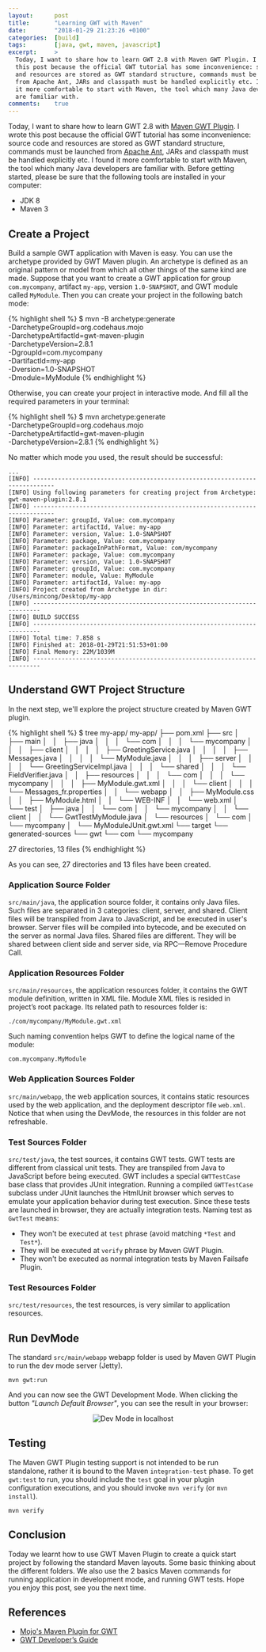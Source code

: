 ```yaml
---
layout:      post
title:       "Learning GWT with Maven"
date:        "2018-01-29 21:23:26 +0100"
categories:  [build]
tags:        [java, gwt, maven, javascript]
excerpt:     >
  Today, I want to share how to learn GWT 2.8 with Maven GWT Plugin. I wrote
  this post because the official GWT tutorial has some inconvenience: source code
  and resources are stored as GWT standard structure, commands must be launched
  from Apache Ant, JARs and classpath must be handled explicitly etc. I found
  it more comfortable to start with Maven, the tool which many Java developers
  are familiar with.
comments:    true
---
```


Today, I want to share how to learn GWT 2.8 with [Maven GWT Plugin][1]. I wrote
this post because the official GWT tutorial has some inconvenience: source code
and resources are stored as GWT standard structure, commands must be launched
from [Apache Ant][2], JARs and classpath must be handled explicitly etc. I found
it more comfortable to start with Maven, the tool which many Java developers
are familiar with. Before getting started, please be sure that the following
tools are installed in your computer:

- JDK 8
- Maven 3

## Create a Project

Build a sample GWT application with Maven is easy. You can use the archetype
provided by GWT Maven plugin. An archetype is defined as an original pattern or
model from which all other things of the same kind are made. Suppose that you
want to create a GWT application for group `com.mycompany`, artifact
`my-app`, version `1.0-SNAPSHOT`, and GWT module called `MyModule`. Then you can
create your project in the following batch mode:

{% highlight shell %}
$ mvn -B archetype:generate \
    -DarchetypeGroupId=org.codehaus.mojo \
    -DarchetypeArtifactId=gwt-maven-plugin \
    -DarchetypeVersion=2.8.1 \
    -DgroupId=com.mycompany \
    -DartifactId=my-app \
    -Dversion=1.0-SNAPSHOT \
    -Dmodule=MyModule
{% endhighlight %}

Otherwise, you can create your project in interactive mode. And fill all the
required parameters in your terminal:

{% highlight shell %}
$ mvn archetype:generate \
    -DarchetypeGroupId=org.codehaus.mojo \
    -DarchetypeArtifactId=gwt-maven-plugin \
    -DarchetypeVersion=2.8.1
{% endhighlight %}

No matter which mode you used, the result should be successful:

```
...
[INFO] ----------------------------------------------------------------------------
[INFO] Using following parameters for creating project from Archetype: gwt-maven-plugin:2.8.1
[INFO] ----------------------------------------------------------------------------
[INFO] Parameter: groupId, Value: com.mycompany
[INFO] Parameter: artifactId, Value: my-app
[INFO] Parameter: version, Value: 1.0-SNAPSHOT
[INFO] Parameter: package, Value: com.mycompany
[INFO] Parameter: packageInPathFormat, Value: com/mycompany
[INFO] Parameter: package, Value: com.mycompany
[INFO] Parameter: version, Value: 1.0-SNAPSHOT
[INFO] Parameter: groupId, Value: com.mycompany
[INFO] Parameter: module, Value: MyModule
[INFO] Parameter: artifactId, Value: my-app
[INFO] Project created from Archetype in dir: /Users/mincong/Desktop/my-app
[INFO] ------------------------------------------------------------------------
[INFO] BUILD SUCCESS
[INFO] ------------------------------------------------------------------------
[INFO] Total time: 7.858 s
[INFO] Finished at: 2018-01-29T21:51:53+01:00
[INFO] Final Memory: 22M/1039M
[INFO] ------------------------------------------------------------------------
```

## Understand GWT Project Structure

In the next step, we'll explore the project structure created by Maven GWT
plugin.

{% highlight shell %}
$ tree my-app/
my-app/
├── pom.xml
├── src
│   ├── main
│   │   ├── java
│   │   │   └── com
│   │   │       └── mycompany
│   │   │           ├── client
│   │   │           │   ├── GreetingService.java
│   │   │           │   ├── Messages.java
│   │   │           │   └── MyModule.java
│   │   │           ├── server
│   │   │           │   └── GreetingServiceImpl.java
│   │   │           └── shared
│   │   │               └── FieldVerifier.java
│   │   ├── resources
│   │   │   └── com
│   │   │       └── mycompany
│   │   │           ├── MyModule.gwt.xml
│   │   │           └── client
│   │   │               └── Messages_fr.properties
│   │   └── webapp
│   │       ├── MyModule.css
│   │       ├── MyModule.html
│   │       └── WEB-INF
│   │           └── web.xml
│   └── test
│       ├── java
│       │   └── com
│       │       └── mycompany
│       │           └── client
│       │               └── GwtTestMyModule.java
│       └── resources
│           └── com
│               └── mycompany
│                   └── MyModuleJUnit.gwt.xml
└── target
    └── generated-sources
        └── gwt
            └── com
                └── mycompany

27 directories, 13 files
{% endhighlight %}

As you can see, 27 directories and 13 files have been created.

### Application Source Folder

`src/main/java`, the application source folder, it contains only Java files.
Such files are separated in 3 categories: client, server, and shared. Client
files will be transpiled from Java to JavaScript, and be executed in user's
browser. Server files will be compiled into bytecode, and be executed on the
server as normal Java files. Shared files are different. They will be shared
between client side and server side, via RPC—Remove Procedure Call.

### Application Resources Folder

`src/main/resources`, the application resources folder, it contains the GWT
module definition, written in XML file. Module XML files is resided in project’s
root package. Its related path to resources folder is:

    ./com/mycompany/MyModule.gwt.xml

Such naming convention helps GWT to define the logical name of the module:

    com.mycompany.MyModule

### Web Application Sources Folder

`src/main/webapp`, the web application sources, it contains static resources
used by the web application, and the deployment descriptor file `web.xml`.
Notice that when using the DevMode, the resources in this folder are not
refreshable.

### Test Sources Folder

`src/test/java`, the test sources, it contains GWT tests. GWT tests are
different from classical unit tests. They are transpiled from Java to JavaScript
before being executed. GWT includes a special `GWTTestCase` base class that
provides JUnit integration. Running a compiled `GWTTestCase` subclass under
JUnit launches the HtmlUnit browser which serves to emulate your application
behavior during test execution. Since these tests are launched in browser, they
are actually integration tests. Naming test as `GwtTest` means:

- They won't be executed at `test` phrase (avoid matching `*Test` and `Test*`).
- They will be executed at `verify` phrase by Maven GWT Plugin.
- They won't be executed as normal integration tests by Maven Failsafe Plugin.

### Test Resources Folder

`src/test/resources`, the test resources, is very similar to application
resources.

## Run DevMode

The standard `src/main/webapp` webapp folder is used by Maven GWT Plugin to run
the dev mode server (Jetty).

    mvn gwt:run

And you can now see the GWT Development Mode. When clicking the button _"Launch
Default Browser"_, you can see the result in your browser:

<p align="center">
  <img src="{{ site.url }}/assets/20180129-dev-mode.png"
       alt="Dev Mode in localhost">
</p>

## Testing

The Maven GWT Plugin testing support is not intended to be run standalone,
rather it is bound to the Maven `integration-test` phase. To get `gwt:test` to
run, you should include the `test` goal in your plugin configuration executions,
and you should invoke `mvn verify` (or `mvn install`).

    mvn verify

## Conclusion

Today we learnt how to use GWT Maven Plugin to create a quick start project by
following the standard Maven layouts. Some basic thinking about the different
folders. We also use the 2 basics Maven commands for running application in
development mode, and running GWT tests. Hope you enjoy this post, see you the
next time.

## References

- [Mojo's Maven Plugin for GWT][1]
- [GWT Developer’s Guide][3]

[3]: http://www.gwtproject.org/doc/latest/DevGuide.html
[1]: https://gwt-maven-plugin.github.io/gwt-maven-plugin/
[2]: http://ant.apache.org/
